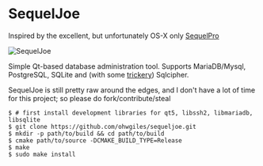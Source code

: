 SequelJoe
=========

Inspired by the excellent, but unfortunately OS-X only [SequelPro](http://www.sequelpro.com)

![SequelJoe](https://raw.github.com/ohwgiles/sequeljoe/master/src/res/sequeljoe.png)

Simple Qt-based database administration tool. Supports MariaDB/Mysql, PostgreSQL, SQLite and (with some [trickery](https://github.com/ohwgiles/qt-sqlcipher)) Sqlcipher.

SequelJoe is still pretty raw around the edges, and I don't have a lot of time for this project; so please do fork/contribute/steal

```
$ # first install development libraries for qt5, libssh2, libmariadb, libsqlite
$ git clone https://github.com/ohwgiles/sequeljoe.git
$ mkdir -p path/to/build && cd path/to/build
$ cmake path/to/source -DCMAKE_BUILD_TYPE=Release
$ make
$ sudo make install
```
